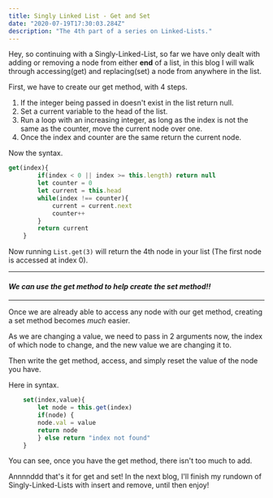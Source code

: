```yaml
---
title: Singly Linked List - Get and Set
date: "2020-07-19T17:30:03.284Z"
description: "The 4th part of a series on Linked-Lists."
---
```


Hey, so continuing with a Singly-Linked-List, so far we have only dealt with adding or removing a node from either **end** of a list, in this blog I will walk through accessing(get) and replacing(set) a node from anywhere in the list. 

First, we have to create our get method, with 4 steps.

1. If the integer being passed in doesn't exist in the list return null.
2. Set a current variable to the head of the list.
3. Run a loop with an increasing integer, as long as the index is not the same as the counter, move the current node over one.
4. Once the index and counter are the same return the current node. 

Now the syntax.

```js
get(index){
        if(index < 0 || index >= this.length) return null 
        let counter = 0 
        let current = this.head
        while(index !== counter){
            current = current.next
            counter++
        }
        return current
    }
```
Now running `List.get(3)` will return the 4th node in your list (The first node is accessed at index 0).

---

#### *We can use the get method to help create the set method!!*

---

Once we are already able to access any node with our get method, creating a set method becomes *much* easier.

As we are changing a value, we need to pass in 2 arguments now, the index of which node to change, and the new value we are changing it to. 

Then write the get method, access, and simply reset the value of the node you have.

Here in syntax.

```js
    set(index,value){
        let node = this.get(index)
        if(node) {
        node.val = value
        return node
        } else return "index not found"
    }
```
You can see, once you have the get method, there isn't too much to add. 

Annnnddd that's it for get and set! In the next blog, I'll finish my rundown of Singly-Linked-Lists with insert and remove, until then enjoy!